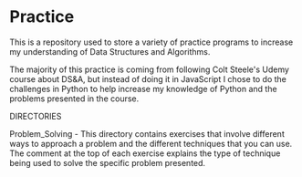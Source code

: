 # Practice

This is a repository used to store a variety of practice programs to increase my understanding of Data Structures and Algorithms.

The majority of this practice is coming from following Colt Steele's Udemy course about DS&A, but instead of doing it in JavaScript I chose to do the challenges in Python to help increase my knowledge of Python and the problems presented in the course.

DIRECTORIES

Problem_Solving - This directory contains exercises that involve different ways to approach a problem and the different techniques that you can use. The comment at the top of each exercise explains the type of technique being used to solve the specific problem presented. 
